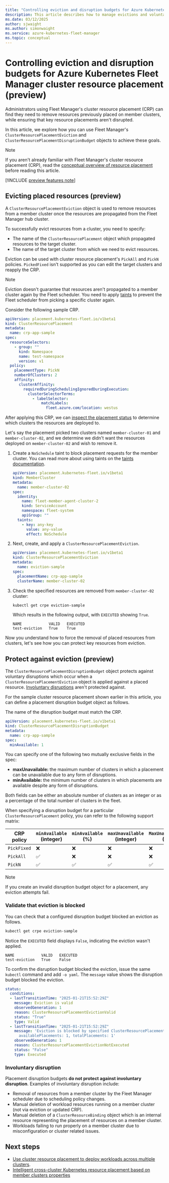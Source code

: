 ```yaml
---
title: "Controlling eviction and disruption budgets for Azure Kubernetes Fleet Manager cluster resource placement"
description: This article describes how to manage evictions and voluntary disruption for workloads placed by Fleet Manager's cluster resource placement.
ms.date: 03/12/2025
author: sjwaight
ms.author: simonwaight
ms.service: azure-kubernetes-fleet-manager
ms.topic: conceptual
---
```


# Controlling eviction and disruption budgets for Azure Kubernetes Fleet Manager cluster resource placement (preview)

Administrators using Fleet Manager's cluster resource placement (CRP) can find they need to remove resources previously placed on member clusters, while ensuring that key resource placements aren't disrupted.

In this article, we explore how you can use Fleet Manager's `ClusterResourcePlacementEviction` and `ClusterResourcePlacementDisruptionBudget` objects to achieve these goals. 

> [!NOTE]
> If you aren't already familiar with Fleet Manager's cluster resource placement (CRP), read the [conceptual overview of resource placement][learn-conceptual-crp] before reading this article.

[!INCLUDE [preview features note](./includes/preview/preview-callout-data-plane-beta.md)]

## Evicting placed resources (preview)

A `ClusterResourcePlacementEviction` object is used to remove resources from a member cluster once the resources are propagated from the Fleet Manager hub cluster.

To successfully evict resources from a cluster, you need to specify:

* The name of the `ClusterResourcePlacement` object which propagated resources to the target cluster.
* The name of the target cluster from which we need to evict resources.

Eviction can be used with cluster resource placement's `PickAll` and `PickN` policies. `PickedFixed` isn't supported as you can edit the target clusters and reapply the CRP.

> [!NOTE]
> Eviction doesn't guarantee that resources aren't propagated to a member cluster again by the Fleet scheduler. You need to apply [taints][fleet-taints] to prevent the Fleet scheduler from picking a specific cluster again.

Consider the following sample CRP.

```yaml
apiVersion: placement.kubernetes-fleet.io/v1beta1
kind: ClusterResourcePlacement
metadata:
  name: crp-app-sample
spec:
  resourceSelectors:
    - group: ""
      kind: Namespace
      name: test-namespace
      version: v1
  policy:
    placementType: PickN
    numberOfClusters: 2
    affinity:
      clusterAffinity:
        requiredDuringSchedulingIgnoredDuringExecution:
          clusterSelectorTerms:
            - labelSelector:
                matchLabels:
                  fleet.azure.com/location: westus
```

After applying this CRP, we can [inspect the placement status][placement-status] to determine which clusters the resources are deployed to.

Let's say the placement picked two clusters named `member-cluster-01` and `member-cluster-02`, and we determine we didn't want the resources deployed on `member-cluster-02` and wish to remove it.

1. Create a `NoSchedule` taint to block placement requests for the member cluster. You can read more about using taints on the [taints documentation][fleet-taints].

    ```yaml
    apiVersion: placement.kubernetes-fleet.io/v1beta1
    kind: MemberCluster
    metadata:
      name: member-cluster-02
    spec:
      identity:
        name: fleet-member-agent-cluster-2
        kind: ServiceAccount
        namespace: fleet-system
        apiGroup: ""
      taints:                   
        - key: any-key
          value: any-value
          effect: NoSchedule
    ```

1. Next, create, and apply a `ClusterResourcePlacementEviction`.

    ```yaml
    apiVersion: placement.kubernetes-fleet.io/v1beta1
    kind: ClusterResourcePlacementEviction
    metadata:
      name: eviction-sample
    spec:
      placementName: crp-app-sample
      clusterName: member-cluster-02
    ```

1. Check the specified resources are removed from `member-cluster-02` cluster:

    ```bash
    kubectl get crpe eviction-sample
    ```
    
    Which results in the following output, with `EXECUTED` showing `True`.
    
    ```output
    NAME            VALID   EXECUTED
    test-eviction   True    True 
    ```
    
Now you understand how to force the removal of placed resources from clusters, let's see how you can protect key resources from eviction.

## Protect against eviction (preview)

The `ClusterResourcePlacementDisruptionBudget` object protects against voluntary disruptions which occur when a `ClusterResourcePlacementEviction` object is applied against a placed resource. [Involuntary disruptions](#involuntary-disruption) aren't protected against.

For the sample cluster resource placement shown earlier in this article, you can define a placement disruption budget object as follows.

The name of the disruption budget must match the CRP.

```yaml
apiVersion: placement.kubernetes-fleet.io/v1beta1
kind: ClusterResourcePlacementDisruptionBudget
metadata:
  name: crp-app-sample
spec:
  minAvailable: 1
```

You can specify one of the following two mutually exclusive fields in the spec:

- **maxUnavailable:**  the maximum number of clusters in which a placement can be unavailable due to any form of disruptions.
- **minAvailable:** the minimum number of clusters in which placements are available despite any form of disruptions.

Both fields can be either an absolute number of clusters as an integer or as a percentage of the total number of clusters in the fleet.

When specifying a disruption budget for a particular `ClusterResourcePlacement` policy, you can refer to the following support matrix:

| CRP policy   | `minAvailable` (integer) | `minAvailable` (%) | `maxUnavailable` (integer) | `MaxUnavailable` (%) |
|--------------|--------------------------|--------------------|----------------------------|----------------------|
| `PickFixed`  | ❌                       | ❌                | ❌                         | ❌                  |
| `PickAll`    | ✅                       | ❌                | ❌                         | ❌                  |
| `PickN`      | ✅                       | ✅                | ✅                         | ✅                  |

> [!NOTE]
> If you create an invalid disruption budget object for a placement, any eviction attempts fail.

### Validate that eviction is blocked

You can check that a configured disruption budget blocked an eviction as follows. 

```bash
kubectl get crpe eviction-sample
```

Notice the `EXECUTED` field displays `False`, indicating the eviction wasn't applied.

```output
NAME            VALID   EXECUTED
test-eviction   True    False
```

To confirm the disruption budget blocked the eviction, issue the same `kubectl` command and add `-o yaml`. The `message` value shows the disruption budget blocked the eviction.

```yaml
status:
  conditions:
  - lastTransitionTime: "2025-01-21T15:52:29Z"
    message: Eviction is valid
    observedGeneration: 1
    reason: ClusterResourcePlacementEvictionValid
    status: "True"
    type: Valid
  - lastTransitionTime: "2025-01-21T15:52:29Z"
    message: 'Eviction is blocked by specified ClusterResourcePlacementDisruptionBudget,
      availablePlacements: 1, totalPlacements: 1'
    observedGeneration: 1
    reason: ClusterResourcePlacementEvictionNotExecuted
    status: "False"
    type: Executed
```

### Involuntary disruption

Placement disruption budgets **do not protect against involuntary disruption**. Examples of involuntary disruption include: 

* Removal of resources from a member cluster by the Fleet Manager scheduler due to scheduling policy changes.
* Manual deletion of workload resources running on a member cluster (not via eviction or updated CRP).
* Manual deletion of a `ClusterResourceBinding` object which is an internal resource representing the placement of resources on a member cluster.
* Workloads failing to run properly on a member cluster due to misconfiguration or cluster related issues.

## Next steps

* [Use cluster resource placement to deploy workloads across multiple clusters](./quickstart-resource-propagation.md).
* [Intelligent cross-cluster Kubernetes resource placement based on member clusters properties](./intelligent-resource-placement.md)

<!-- LINKS - external -->
[learn-conceptual-crp]: ./concepts-resource-propagation.md
[fleet-taints]: ./use-taints-tolerations.md
[placement-status]: ./quickstart-resource-propagation.md#use-clusterresourceplacement-to-place-resources-onto-member-clusters
